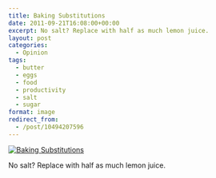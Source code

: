 ```yaml
---
title: Baking Substitutions
date: 2011-09-21T16:08:00+00:00
excerpt: No salt? Replace with half as much lemon juice.
layout: post
categories:
  - Opinion
tags:
  - butter
  - eggs
  - food
  - productivity
  - salt
  - sugar
format: image
redirect_from:
  - /post/10494207596
---
```


<a href="http://thesecretyumiverse.wonderhowto.com/blog/13-handy-cooking-and-baking-substitutions-for-missing-ingredients-0129905/" rel="attachment wp-att-245"><img class="alignnone size-full wp-image-245" src="https://cdn.craigmcn.ca/img/tumblr_lrw85iYpVH1qlv5s6o1_1280.jpg" alt="Baking Substitutions" /></a>

No salt? Replace with half as much lemon juice.
